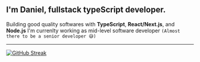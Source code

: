 ## I'm Daniel,  fullstack typeScript developer. 
Building good quality softwares with **TypeScript**, **React/Next.js**, and **Node.js** I'm currenlty working as mid-level software developer `(Almost there to be a senior developer 😅)` 

___
[![GitHub Streak](http://github-readme-streak-stats.herokuapp.com?user=danielddemissie&theme=dark&hide_border=true)](https://git.io/streak-stats)

